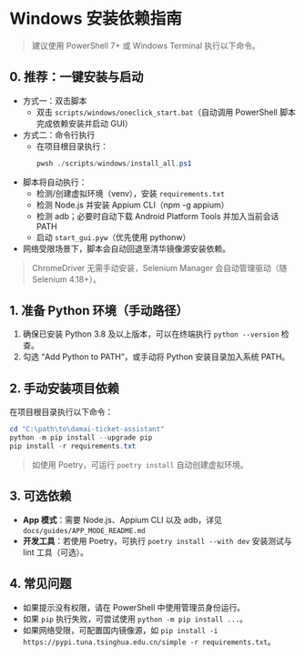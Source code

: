 # Windows 安装依赖指南

> 建议使用 PowerShell 7+ 或 Windows Terminal 执行以下命令。

## 0. 推荐：一键安装与启动

- 方式一：双击脚本
  - 双击 `scripts/windows/oneclick_start.bat`（自动调用 PowerShell 脚本完成依赖安装并启动 GUI）
- 方式二：命令行执行
  - 在项目根目录执行：
    ```powershell
    pwsh ./scripts/windows/install_all.ps1
    ```
- 脚本将自动执行：
  - 检测/创建虚拟环境（venv），安装 `requirements.txt`
  - 检测 Node.js 并安装 Appium CLI（npm -g appium）
  - 检测 adb；必要时自动下载 Android Platform Tools 并加入当前会话 PATH
  - 启动 `start_gui.pyw`（优先使用 pythonw）
- 网络受限场景下，脚本会自动回退至清华镜像源安装依赖。

> ChromeDriver 无需手动安装，Selenium Manager 会自动管理驱动（随 Selenium 4.18+）。

## 1. 准备 Python 环境（手动路径）

1. 确保已安装 Python 3.8 及以上版本，可以在终端执行 `python --version` 检查。
2. 勾选 “Add Python to PATH”，或手动将 Python 安装目录加入系统 PATH。

## 2. 手动安装项目依赖

在项目根目录执行以下命令：

```powershell
cd "C:\path\to\damai-ticket-assistant"
python -m pip install --upgrade pip
pip install -r requirements.txt
```

> 如使用 Poetry，可运行 `poetry install` 自动创建虚拟环境。

## 3. 可选依赖

- **App 模式**：需要 Node.js、Appium CLI 以及 adb，详见 `docs/guides/APP_MODE_README.md`
- **开发工具**：若使用 Poetry，可执行 `poetry install --with dev` 安装测试与 lint 工具（可选）。

## 4. 常见问题

- 如果提示没有权限，请在 PowerShell 中使用管理员身份运行。
- 如果 `pip` 执行失败，可尝试使用 `python -m pip install ...`。
- 如果网络受限，可配置国内镜像源，如 `pip install -i https://pypi.tuna.tsinghua.edu.cn/simple -r requirements.txt`。
